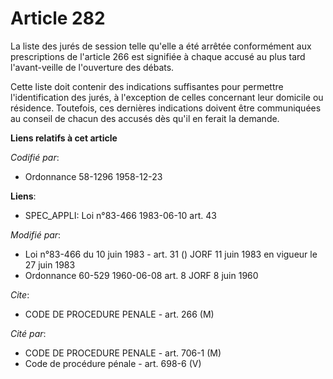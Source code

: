 # Article 282

La liste des jurés de session telle qu'elle a été arrêtée conformément aux prescriptions de l'article 266 est signifiée à
chaque accusé au plus tard l'avant-veille de l'ouverture des débats.

Cette liste doit contenir des indications suffisantes pour permettre l'identification des jurés, à l'exception de celles
concernant leur domicile ou résidence. Toutefois, ces dernières indications doivent être communiquées au conseil de chacun
des accusés dès qu'il en ferait la demande.

**Liens relatifs à cet article**

_Codifié par_:

  - Ordonnance 58-1296 1958-12-23

**Liens**:

  - SPEC_APPLI: Loi n°83-466 1983-06-10 art. 43

_Modifié par_:

  - Loi n°83-466 du 10 juin 1983 - art. 31 () JORF 11 juin 1983 en vigueur le 27 juin 1983
  - Ordonnance 60-529 1960-06-08 art. 8 JORF 8 juin 1960

_Cite_:

  - CODE DE PROCEDURE PENALE - art. 266 (M)

_Cité par_:

  - CODE DE PROCEDURE PENALE - art. 706-1 (M)
  - Code de procédure pénale - art. 698-6 (V)
